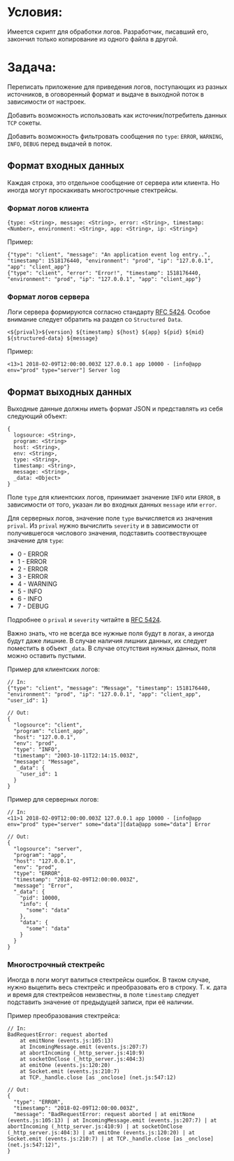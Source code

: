 # Условия:
Имеется скрипт для обработки логов. Разработчик, писавший его, закончил только копирование из одного файла в другой.

# Задача:
Переписать приложение для приведения логов, поступающих из разных источников, в оговоренный формат и выдаче в выходной
поток в зависимости от настроек.

Добавить возможность использовать как источник/потребитель данных `TCP` сокеты.

Добавить возможность фильтровать сообщения по `type`: `ERROR`, `WARNING`, `INFO`, `DEBUG` перед выдачей в поток.

## Формат входных данных
Каждая строка, это отдельное сообщение от сервера или клиента. Но иногда могут проскакивать многострочные стектрейсы.

### Формат логов клиента
`{type: <String>, message: <String>, error: <String>, timestamp: <Number>, environment: <String>, app: <String>, ip: <String>}`

Пример:
```
{"type": "client", "message": "An application event log entry..", "timestamp": 1518176440, "environment": "prod", "ip": "127.0.0.1", "app": "client_app"}
{"type": "client", "error": "Error!", "timestamp": 1518176440, "environment": "prod", "ip": "127.0.0.1", "app": "client_app"}
```

### Формат логов сервера
Логи сервера формируются согласно стандарту [RFC 5424](https://tools.ietf.org/html/rfc5424). Особое внимание следует обратить на раздел со `Structured Data`.

`<${prival}>${version} ${timestamp} ${host} ${app} ${pid} ${mid} ${structured-data} ${message}`

Пример:
```
<13>1 2018-02-09T12:00:00.003Z 127.0.0.1 app 10000 - [info@app env="prod" type="server"] Server log
```

## Формат выходных данных
Выходные данные должны иметь формат JSON и представлять из себя следующий объект:
```
{
  logsource: <String>,
  program: <String>
  host: <String>,
  env: <String>,
  type: <String>,
  timestamp: <String>,
  message: <String>,
  _data: <Object>
}
```
Поле `type` для клиентских логов, принимает значение `INFO` или `ERROR`, в зависимости от того, указан ли во входных данных `message` или `error`.

Для серверных логов, значение поле `type` вычисляется из значения `prival`. Из `prival` нужно вычислить `severity` и в зависимости от получившегося числового значения, подставить соотвествующее значение для `type`:
- 0 - ERROR
- 1 - ERROR
- 2 - ERROR
- 3 - ERROR
- 4 - WARNING
- 5 - INFO
- 6 - INFO
- 7 - DEBUG

Подробнее о `prival` и `severity` читайте в [RFC 5424](https://tools.ietf.org/html/rfc5424).

Важно знать, что не всегда все нужные поля будут в логах, а иногда будут даже лишние. В случае наличия лишних данных, их следует поместить в объект `_data`. В случае отсутствия нужных данных, поля можно оставить пустыми.

Пример для клиентских логов:
```
// In:
{"type": "client", "message": "Message", "timestamp": 1518176440, "environment": "prod", "ip": "127.0.0.1", "app": "client_app", "user_id": 1}

// Out:
{
  "logsource": "client",
  "program": "client_app",
  "host": "127.0.0.1",
  "env": "prod",
  "type": "INFO",
  "timestamp": "2003-10-11T22:14:15.003Z",
  "message": "Message",
  "_data": {
    "user_id": 1
  }
}
```

Пример для серверных логов:
```
// In:
<11>1 2018-02-09T12:00:00.003Z 127.0.0.1 app 10000 - [info@app env="prod" type="server" some="data"][data@app some="data"] Error

// Out:
{
  "logsource": "server",
  "program": "app",
  "host": "127.0.0.1",
  "env": "prod",
  "type": "ERROR",
  "timestamp": "2018-02-09T12:00:00.003Z",
  "message": "Error",
  "_data": {
    "pid": 10000,
    "info": {
      "some": "data"
    },
    "data": {
      "some": "data"
    }
  }
}
```

### Многострочный стектрейс
Иногда в логи могут валиться стектрейсы ошибок. В таком случае, нужно выцепить весь стектрейс и преобразовать его в строку.
Т. к. дата и время для стектрейсов неизвестны, в поле `timestamp` следует подставить значение от предыдущей записи, при её наличии.

Пример преобразования стектрейса:
```
// In:
BadRequestError: request aborted
    at emitNone (events.js:105:13)
    at IncomingMessage.emit (events.js:207:7)
    at abortIncoming (_http_server.js:410:9)
    at socketOnClose (_http_server.js:404:3)
    at emitOne (events.js:120:20)
    at Socket.emit (events.js:210:7)
    at TCP._handle.close [as _onclose] (net.js:547:12)

// Out:
{
  "type": "ERROR",
  "timestamp": "2018-02-09T12:00:00.003Z",
  "message": "BadRequestError: request aborted | at emitNone (events.js:105:13) | at IncomingMessage.emit (events.js:207:7) | at abortIncoming (_http_server.js:410:9) | at socketOnClose (_http_server.js:404:3) | at emitOne (events.js:120:20) | at Socket.emit (events.js:210:7) | at TCP._handle.close [as _onclose] (net.js:547:12)",
}
```
